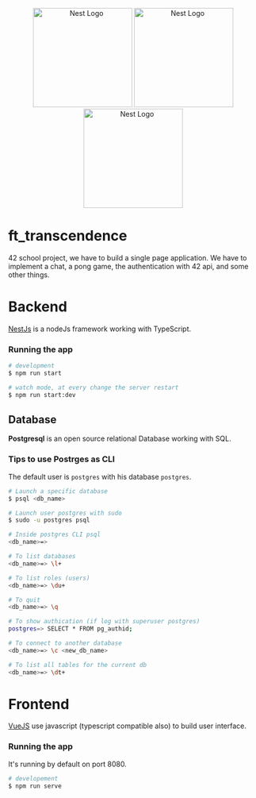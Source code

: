 <p align="center">
  <a href="http://nestjs.com/" target="blank"><img src="https://nestjs.com/img/logo-small.svg" width="200" alt="Nest Logo" /></a>
  <a href="https://www.postgresql.org/" target="blank"><img src="https://upload.wikimedia.org/wikipedia/commons/thumb/2/29/Postgresql_elephant.svg/540px-Postgresql_elephant.svg.png?20080116191800" width="200" alt="Nest Logo" /></a>
  <a href="https://vuejs.org/" target="blank"><img src="https://upload.wikimedia.org/wikipedia/commons/thumb/9/95/Vue.js_Logo_2.svg/1184px-Vue.js_Logo_2.svg.png" width="200" alt="Nest Logo" /></a>
</p>

[circleci-image]: https://img.shields.io/circleci/build/github/nestjs/nest/master?token=abc123def456
[circleci-url]: https://circleci.com/gh/nestjs/nest

# ft_transcendence

42 school project, we have to build a single page application. We have to implement a chat, a pong game, the authentication with 42 api, and some other things.

# Backend

[NestJs](https://github.com/nestjs/) is a nodeJs framework working with TypeScript.

### Running the app

```bash
# development
$ npm run start

# watch mode, at every change the server restart
$ npm run start:dev

```

## Database

**Postgresql** is an open source relational Database working with SQL.

### Tips to use Postrges as CLI

The default user is ``postgres`` with his database ``postgres``. 

```bash
# Launch a specific database
$ psql <db_name>

# Launch user postgres with sudo
$ sudo -u postgres psql

# Inside postgres CLI psql
<db_name>=> 

# To list databases
<db_name>=> \l+

# To list roles (users)
<db_name>=> \du+

# To quit
<db_name>=> \q

# To show authication (if log with superuser postgres)
postgres=> SELECT * FROM pg_authid;

# To connect to another database
<db_name>=> \c <new_db_name>

# To list all tables for the current db
<db_name>=> \dt+
```

# Frontend

[VueJS](https://vuejs.org/) use javascript (typescript compatible also) to build user interface.

### Running the app

It's running by default on port 8080.

```bash
# developement
$ npm run serve

```
